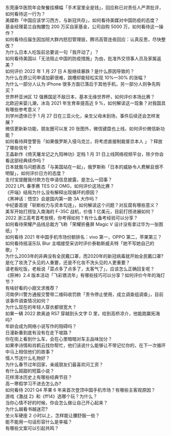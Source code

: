 东莞康华医院年会聚餐挂横幅「手术室里全是钱」，回应称已对责任人严肃批评，如何看待这一行为？  
美媒称「中国应该学习西方，与新冠共存」，如何看待美媒对中国防疫的态度？  
基金经理葛兰自掏腰包 200 万买自家基金，公司自购 5000 万，如何看待这一操作？  
如何看待应届生因加班大群内怒怼管理层，腾讯高管连夜回应：认真反思，尽快整改？  
为什么日本人吃饭前总要说一句「我开动了」？  
如何看待美国以「无法阻止中国的防疫措施」为由，批准外交领事人员及家属返美？  
如何评价 2022 年 1 月 27 日 A 股继续暴跌？是什么原因导致的？  
为什么在原公司申请加薪很难，跳槽却能轻松实现 10%—30% 的涨幅？  
为什么一部分人认为 iPhone 很多方面已落后于其他手机，另一部分人则争先购买？  
世界杯亚洲区 12 强赛国足不敌日本，基本无缘世界杯，如何评价本场比赛？  
北欧迎来婴儿潮，冰岛 2021 年生育率提高近 9 %，如何解读这一现象？对我国具有哪些参考意义？  
刘学州遗体已于 1 月 27 日在三亚火化，亲生父母未到场，事件后续还会怎样发展？  
微信更新新功能，朋友圈可以发 20 张图外，微信键盘也上线，如何评价微信新功能？  
如何看待拜登警告「如果俄罗斯入侵乌克兰，将考虑直接制裁普京本人 」？释放了哪些信号？  
王晶新作《倚天屠龙记之九阳神功》定档 1 月 31 日上线网络视频平台，除夕你会看这部经典续作吗？  
日本就俄乌问题表态「与美国站在一起」，俄罗斯称「日本的威胁令人费解且很不明智」，如何评价日方的态度？  
支付宝提醒我付款方在申请信息披露，是怎么一回事？  
2022 LPL 春季赛 TES 0:2 OMG，如何评价这场比赛？  
《开端》结局为什么没有解释出现循环的原因？  
《黑神话：悟空》会是国内第一款 3A 大作吗？  
中纪委首提「斩断权力与资本勾连」，如何解读这个问题？对反腐有哪些意义？  
美军开始打捞坠入南海的 F-35C 战机，价值 1 亿美元，目前打捞进展如何？  
2022 浙江高考首考放榜，你考得如何？有什么备考经验可以分享？  
如何看待荣耀产品线总裁方飞称「荣耀折叠屏 Magic V 设计没有拿过华为一张图纸」？  
如何看待 2021 年中国手机市场份额排名：vivo 第一，OPPO 第二，苹果第三？  
如何看待摇滚乐队 Blur 主唱接受采访时评价泰勒斯威夫特「她不写她自己的歌」？  
为什么2003年的非典没有全民戴口罩，而2020年的新冠病毒就开始全民戴口罩?  
是化了妆洗了头见的人重要，还是不化妆不洗头见的人更重要？  
请老板吃饭，老板说「菜点多了点多了，太客气了」，应该怎么正确回复呢？  
《原神》2.4 版本活动「飞彩镌流年」有哪些技巧可以分享？如何评价今年的海灯节？  
有啥好看的小甜文求推荐？  
河南伊川警方通报交警带二维码收罚款「责令停止使用，成立调查组调查」，目前该事件调查情况如何？  
为什么现在的年轻人穿衣都很宽大？  
如果一辆 2022 款奥迪 RS7 穿越到头文字 D 里，给到高桥凉介，他能跑赢拓海吗?  
年龄会成为网络小说写作的阻碍吗？  
日漫新番到底有没有在走下坡路？  
你在街上看到什么车，会在心里暗暗对车主品味加分？  
如果李诗情和肖鹤云找你帮忙，他们该说什么能够让不带记忆你的，在下一次循环中马上相信他们的故事？  
情人节送什么礼物好？  
为什么春节过年回家，亲戚朋友们最喜欢问工资？  
有什么超甜的短篇小说？  
花样滑冰历史上有哪些经典节目？  
高一寒假学习不进去怎么办?  
如何看待 2021 Q4 苹果 6 年来首次登顶中国手机市场？有哪些主客观原因？  
游戏《激战 2》和《ff14》选哪个玩？为什么？  
当你心情不好的时候，你会怎么做让自己开心起来？  
为什么越看书越迷茫?  
坐火车硬座 2 小时以上，怎样能让腰舒服一些？  
能不能用一句话形容什么是幸福？  
有哪些文案可以引起共鸣？  
